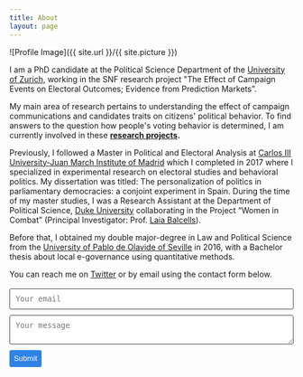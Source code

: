 ```yaml
---
title: About
layout: page
---
```

![Profile Image]({{ site.url }}/{{ site.picture }})

I am a PhD candidate at the Political Science Department of the [University of Zurich](https://ipz.uzh.ch/en), working in the SNF research project "The Effect of Campaign Events on Electoral Outcomes; Evidence from Prediction Markets”.

My main area of research pertains to understanding the effect of campaign communications and candidates traits on citizens' political behavior. To find answers to the question how people's voting behavior is determined, I am currently involved in these **[research projects](https://aloport.github.io/projects).**

Previously, I followed a Master in Political and Electoral Analysis at [Carlos III University-Juan March Institute of Madrid](https://ic3jm.es/en/) which I completed in 2017 where I specialized in experimental research on electoral studies and behavioral politics. My dissertation was titled: The personalization of politics in parliamentary democracies: a conjoint experiment in Spain. During the time of my master studies, I was a Research Assistant at the Department of Political Science, [Duke University](https://www.duke.edu/) collaborating in the Project “Women in Combat” (Principal Investigator: Prof. [Laia Balcells](https://www.laiabalcells.com/)).

Before that, I obtained my double major-degree in Law and Political Science from the [University of Pablo de Olavide of Seville](https://www.upo.es/portal/impe/web/portada?lang=en) in 2016, with a Bachelor thesis about local e-governance using quantitative methods.



You can reach me on [Twitter](https://twitter.com/bertous) or by email using the contact form below.

<form method="POST" action="https://formspree.io/alberto.lopezortega@uzh.ch">
  <input type="email" name="_replyto" placeholder="Your email">
  <textarea name="message" placeholder="Your message"></textarea>
  <input type="submit">
</form>

<style>
form input[type="email"], form textarea {
    width: 100%;
    vertical-align: middle;
    margin-top: 0.25em;
    margin-bottom: 0.5em;
    padding: 0.75em;
    font-family: monospace, sans-serif;
    font-weight: lighter;
    border-style: solid;
    border-color: #444;
    outline-color: #2e83e6;
    border-width: 1px;
    border-radius: 3px;
    transition: box-shadow .2s ease;
}

form input[type="submit"] {
    outline: none;
    color: white;
    background-color: #2e83e6;
    border-radius: 3px;
    padding: 0.5em;
    margin: 0.25em 0 0 0;
    border: 1px solid transparent;
    height: auto;
}
</style>
